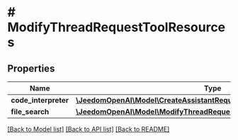 # # ModifyThreadRequestToolResources

## Properties

Name | Type | Description | Notes
------------ | ------------- | ------------- | -------------
**code_interpreter** | [**\JeedomOpenAI\Model\CreateAssistantRequestToolResourcesCodeInterpreter**](CreateAssistantRequestToolResourcesCodeInterpreter.md) |  | [optional]
**file_search** | [**\JeedomOpenAI\Model\ModifyThreadRequestToolResourcesFileSearch**](ModifyThreadRequestToolResourcesFileSearch.md) |  | [optional]

[[Back to Model list]](../../README.md#models) [[Back to API list]](../../README.md#endpoints) [[Back to README]](../../README.md)
